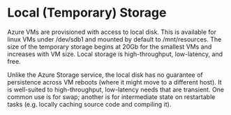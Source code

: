 Local (Temporary) Storage
=========================
Azure VMs are provisioned with access to local disk.  This is available
for linux VMs under /dev/sdb1 and mounted by default to /mnt/resources.
The size of the temporary storage begins at 20Gb for the smallest VMs and
increases with VM size.  Local storage is high-throughput, low-latency,
and free.

Unlike the Azure Storage service, the local disk has no guarantee of 
persistence across VM reboots (where it might move to a different host).
It is well-suited to high-throughput, low-latency needs that are transient.
One common use is for swap; another is for intermediate state on restartable
tasks (e.g. locally caching source code and compiling it).
